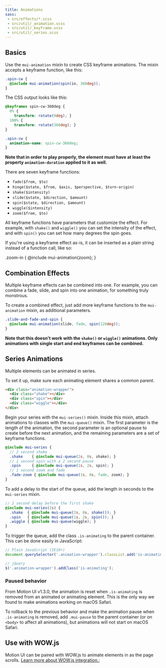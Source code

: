 ```yaml
---
title: Animations
sass:
 - src/effects/*.scss
 - src/util/_animation.scss
 - src/util/_keyframe.scss
 - src/util/_series.scss
---
```


## Basics

Use the `mui-animation` mixin to create CSS keyframe animations. The mixin accepts a keyframe function, like this:

```scss
.spin-cw {
  @include mui-animation(spin(in, 360deg));
}
```

The CSS output looks like this:

```css
@keyframes spin-cw-360deg {
  0% {
    transform: rotate(0deg); }
  100% {
    transform: rotate(360deg); }
}

.spin-cw {
  animation-name: spin-cw-360deg;
}
```

**Note that in order to play properly, the element must have at least the property `animation-duration` applied to it as well.**

There are seven keyframe functions:

- `fade($from, $to)`
- `hinge($state, $from, $axis, $perspective, $turn-origin)`
- `shake($intensity)`
- `slide($state, $direction, $amount)`
- `spin($state, $direction, $amount)`
- `wiggle($intensity)`
- `zoom($from, $to)`

All keyframe functions have parameters that customize the effect. For example, with `shake()` and `wiggle()` you can set the intensity of the effect, and with `spin()` you can set how many degrees the spin goes.

If you're using a keyframe effect as-is, it can be inserted as a plain string instead of a function call, like so:

.zoom-in {
  @include mui-animation(zoom);
}

## Combination Effects

Multiple keyframe effects can be combined into one. For example, you can combine a fade, slide, and spin into one animation, for something truly monstrous.

To create a combined effect, just add more keyframe functions to the `mui-animation` mixin, as additional parameters.

```scss
.slide-and-fade-and-spin {
  @include mui-animation(slide, fade, spin(120deg));
}
```

**Note that this doesn't work with the `shake()` or `wiggle()` animations. Only animations with single start and end keyframes can be combined.**

## Series Animations

Multiple elements can be animated in series.

To set it up, make sure each animating element shares a common parent.

```html
<div class="animation-wrapper">
  <div class="shake"></div>
  <div class="spin"></div>
  <div class="wiggle"></div>
</div>
```

Begin your series with the `mui-series()` mixin. Inside this mixin, attach animations to classes with the `mui-queue()` mixin. The first parameter is the length of the animation, the second parameter is an optional pause to create before the next animation, and the remaining parameters are a set of keyframe functions.

```scss
@include mui-series {
  // 2 second shake
  .shake    { @include mui-queue(2s, 0s, shake); }
  // 1 second spin with a 2 second pause
  .spin     { @include mui-queue(1s, 2s, spin); }
  // 1 second zoom and fade
  .fade-zoom { @include mui-queue(1s, 0s, fade, zoom); }
}
```

To add a delay to the start of the queue, add the length in seconds to the `mui-series` mixin.

```scss
// 2 second delay before the first shake
@include mui-series(2s) {
  .shake  { @include mui-queue(2s, 0s, shake()); }
  .spin   { @include mui-queue(1s, 2s, spin()); }
  .wiggle { @include mui-queue(wiggle); }
}
```

To trigger the queue, add the class `.is-animating` to the parent container. This can be done easily in JavaScript:

```js
// Plain JavaScript (IE10+)
document.querySelector('.animation-wrapper').classList.add('is-animating');

// jQuery
$('.animation-wrapper').addClass('is-animating');
```

### Paused behavior

From Motion UI v1.3.0, the animation is reset when `.is-animating` is removed from an animated or animating element. This is the only way we found to make animations working on macOS Safari.

To rollback to the previous behavior and make the animation pause when `.is-animating` is removed, add `.mui-pause` to the parent container (or on `<body>` to affect all animations), but animations will not start on macOS Safari.

## Use with WOW.js

Motion UI can be paired with WOW.js to animate elements in as the page scrolls. [Learn more about WOW.js integration.](wow.md);
